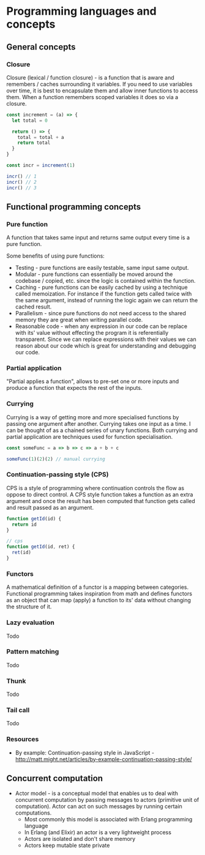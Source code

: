 # Programming languages and concepts

## General concepts

### Closure

Closure (lexical / function closure) - is a function that is aware and remembers / caches surrounding it variables. If you need to use variables over time, it is best to encapsulate them and allow inner functions to access them. When a function remembers scoped variables it does so via a closure.

```js
const increment = (a) => {
  let total = 0

  return () => {
    total = total + a
    return total
  }
}

const incr = increment(1)

incr() // 1
incr() // 2
incr() // 3
```

## Functional programming concepts

### Pure function

A function that takes same input and returns same output every time is a pure function. 

Some benefits of using pure functions:

- Testing - pure functions are easily testable, same input same output.
- Modular - pure functions can essentially be moved around the codebase / copied, etc. since the logic is contained within the function.
- Caching - pure functions can be easily cached by using a technique called memoization. For instance if the function gets called twice with the same argument, instead of running the logic again we can return the cached result.
- Parallelism - since pure functions do not need access to the shared memory they are great when writing parallel code.
- Reasonable code - when any expression in our code can be replace with its' value without effecting the program it is referentially transparent. Since we can replace expressions with their values we can reason about our code which is great for understanding and debugging our code.

### Partial application

"Partial applies a function", allows to pre-set one or more inputs and produce a function that expects the rest of the inputs.

### Currying

Currying is a way of getting more and more specialised functions by passing one argument after another. Currying takes one input as a time. I can be thought of as a chained series of unary functions. Both currying and partial application are techniques used for function specialisation.

```js
const someFunc = a => b => c => a + b + c

someFunc(1)(2)(2) // manual currying
```

### Continuation-passing style (CPS)

CPS is a style of programming where continuation controls the flow as oppose to direct control. A CPS style function takes a function as an extra argument and once the result has been computed that function gets called and result passed as an argument.

```js
function getId(id) {
  return id
}

// cps
function getId(id, ret) {
  ret(id)
}
```
### Functors

A mathematical definition of a functor is a mapping between categories. Functional programming takes inspiration from math and defines functors as an object that can map (apply) a function to its' data without changing the structure of it.

### Lazy evaluation

Todo

### Pattern matching

Todo

### Thunk

Todo

### Tail call

Todo

### Resources

- By example: Continuation-passing style in JavaScript - http://matt.might.net/articles/by-example-continuation-passing-style/

## Concurrent computation

- Actor model - is a conceptual model that enables us to deal with concurrent computation by passing messages to actors (primitive unit of computation). Actor can act on such messages by running certain computations.
  - Most commonly this model is associated with Erlang programming language
  - In Erlang (and Elixir) an actor is a very lightweight process
  - Actors are isolated and don't share memory
  - Actors keep mutable state private

